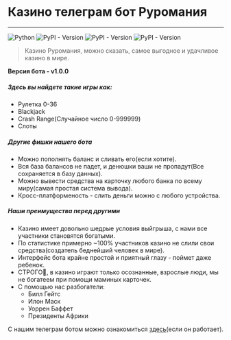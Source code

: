 # Казино телеграм бот Руромания
___
![Python](https://img.shields.io/badge/python-3.13-blue.svg) ![PyPI - Version](https://img.shields.io/pypi/v/aiogram?style=flat&logo=python&label=aiogram&color=blue) ![PyPI - Version](https://img.shields.io/pypi/v/sqlalchemy?style=flat&logo=python&label=sqlalchemy&color=blue) ![PyPI - Version](https://img.shields.io/pypi/v/aiosqlite?style=flat&logo=python&label=aiosqlite&color=blue)

>Казино Руромания, можно сказать, самое выгодное и удачливое казино в мире.

**Версия бота - v1.0.0**

##### Здесь вы найдете такие игры как:
+ Рулетка 0-36
+ Blackjack
+ Crash Range(Случайное число 0-999999)
+ Слоты

##### Другие фишки нашего бота
+ Можно пополнять баланс и сливать его(если хотите).
+ Вся база балансов не падет, и денюшки ваши не пропадут(Все сохраняется в базу данных).
+ Можно вывести средства на карточку любого банка по всему миру(самая простая система вывода).
+ Кросс-платформеность - слить деньги можно с любого устройства.

##### Наши преимущества перед другими
+ Казино имеет довольно шедрые условия выйгрыша, с нами все участники становятся богатыми.
+ По статистике примерно ~100% участников казино не слили свои средства(создатель беднейший человек в мире).
+ Интерфейс бота крайне простой и приятный глазу - поймет даже ребенок.
+ СТРОГО🔞, в казино играют только осознанные, взрослые люди, мы не богатеем при помощи маминых карточек.
+ C помощью нас разбогатели:
    + Билл Гейтс
    + Илон Маск
    + Уоррен Баффет
    + Президенты Африки


С нашим телеграм ботом можно ознакомиться [здесь](https://t.me/casinorur_bot)(если он работает).
